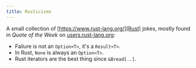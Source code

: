 ```yaml
---
title: Rusticisms
---
```


A small collection of [https://www.rust-lang.org/](Rust) jokes, mostly
found in *Quote of the Week* on
[users.rust-lang.org](https://users.rust-lang.org/t/twir-quote-of-the-week/):

- Failure is not an `Option<T>`, it's a `Result<T>`.
- In Rust, `None` is always an `Option<T>`.
- Rust iterators are the best thing since `&Bread[..]`.

